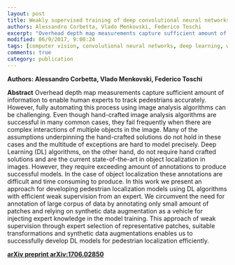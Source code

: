 ```yaml
---
layout: post
title: Weakly supervised training of deep convolutional neural networks for overhead pedestrian localization in depth fields 
authors: Alessandro Corbetta, Vlado Menkovski, Federico Toschi
excerpt: "Overhead depth map measurements capture sufficient amount of information to enable human experts to track pedestrians accurately. However, fully automating this process using image analysis algorithms can be challenging. Even though hand-crafted image analysis algorithms are successful in many common cases, they fail frequently when there are complex interactions of multiple objects in the image. Many of the assumptions underpinning the hand-crafted solutions do not hold in these cases and the multitude of ..."
modified: 06/9/2017, 9:00:24
tags: [computer vision, convolutional neural networks, deep learning, weak supervision]
comments: true
category: publication
---
```


**Authors: Alessandro Corbetta, Vlado Menkovski, Federico Toschi**

**Abstract** 
Overhead depth map measurements capture sufficient amount of information to enable human experts to track pedestrians accurately. However, fully automating this process using image analysis algorithms can be challenging. Even though hand-crafted image analysis algorithms are successful in many common cases, they fail frequently when there are complex interactions of multiple objects in the image. Many of the assumptions underpinning the hand-crafted solutions do not hold in these cases and the multitude of exceptions are hard to model precisely. Deep Learning (DL) algorithms, on the other hand, do not require hand crafted solutions and are the current state-of-the-art in object localization in images. However, they require exceeding amount of annotations to produce successful models. In the case of object localization these annotations are difficult and time consuming to produce. In this work we present an approach for developing pedestrian localization models using DL algorithms with efficient weak supervision from an expert. We circumvent the need for annotation of large corpus of data by annotating only small amount of patches and relying on synthetic data augmentation as a vehicle for injecting expert knowledge in the model training. This approach of weak supervision through expert selection of representative patches, suitable transformations and synthetic data augmentations enables us to successfully develop DL models for pedestrian localization efficiently.

**[arXiv preprint arXiv:1706.02850](https://arxiv.org/abs/1706.02850)**
